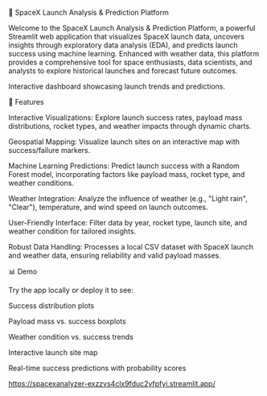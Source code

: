 🚀 SpaceX Launch Analysis & Prediction Platform

Welcome to the SpaceX Launch Analysis & Prediction Platform, a powerful Streamlit web application that visualizes SpaceX launch data, uncovers insights through exploratory data analysis (EDA), and predicts launch success using machine learning. Enhanced with weather data, this platform provides a comprehensive tool for space enthusiasts, data scientists, and analysts to explore historical launches and forecast future outcomes.


Interactive dashboard showcasing launch trends and predictions.

🌟 Features





Interactive Visualizations: Explore launch success rates, payload mass distributions, rocket types, and weather impacts through dynamic charts.



Geospatial Mapping: Visualize launch sites on an interactive map with success/failure markers.



Machine Learning Predictions: Predict launch success with a Random Forest model, incorporating factors like payload mass, rocket type, and weather conditions.



Weather Integration: Analyze the influence of weather (e.g., "Light rain", "Clear"), temperature, and wind speed on launch outcomes.



User-Friendly Interface: Filter data by year, rocket type, launch site, and weather condition for tailored insights.



Robust Data Handling: Processes a local CSV dataset with SpaceX launch and weather data, ensuring reliability and valid payload masses.

📊 Demo

Try the app locally or deploy it to see:





Success distribution plots



Payload mass vs. success boxplots



Weather condition vs. success trends



Interactive launch site map



Real-time success predictions with probability scores

https://spacexanalyzer-exzzvs4clx9fduc2yfpfyi.streamlit.app/

